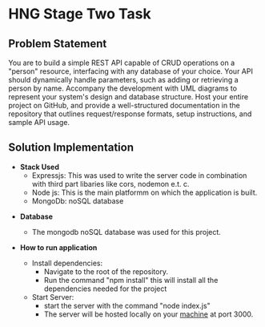 # HNG Stage Two Task

## Problem Statement

You are to build a simple REST API capable of CRUD operations on a "person" resource, interfacing with any database of your choice. Your API should dynamically handle parameters, such as adding or retrieving a person by name. Accompany the development with UML diagrams to represent your system's design and database structure. Host your entire project on GitHub, and provide a well-structured documentation in the repository that outlines request/response formats, setup instructions, and sample API usage.

## Solution Implementation

- **Stack Used**
  - Expressjs: This was used to write the server code in combination with third part libaries like cors, nodemon e.t. c.
  - Node js: This is the main platformm on which the application is built.
  - MongoDb: noSQL database

* **Database**

  - The mongodb noSQL database was used for this project.

* **How to run application**

  - Install dependencies:
    - Navigate to the root of the repository.
    - Run the command "npm install" this will install all the dependencies needed for the project
  - Start Server:
    - start the server with the command "node index.js"
    - The server will be hosted locally on your [machine](http://localhost:3000) at port 3000.
